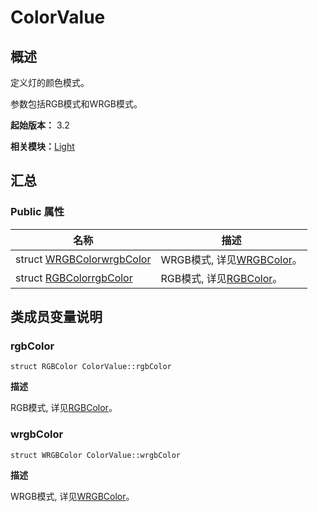 # ColorValue

## 概述

定义灯的颜色模式。

参数包括RGB模式和WRGB模式。

**起始版本：** 3.2

**相关模块：**[Light](_light.md)

## 汇总

### Public 属性

| 名称 | 描述 | 
| -------- | -------- |
| struct [WRGBColor](_w_r_g_b_color_v10.md)[wrgbColor](#wrgbcolor) | WRGB模式, 详见[WRGBColor](_w_r_g_b_color_v10.md)。  | 
| struct [RGBColor](_r_g_b_color_v10.md)[rgbColor](#rgbcolor) | RGB模式, 详见[RGBColor](_r_g_b_color_v10.md)。  | 

## 类成员变量说明

### rgbColor

```
struct RGBColor ColorValue::rgbColor
```
**描述**

RGB模式, 详见[RGBColor](_r_g_b_color_v10.md)。

### wrgbColor

```
struct WRGBColor ColorValue::wrgbColor
```
**描述**

WRGB模式, 详见[WRGBColor](_w_r_g_b_color_v10.md)。
